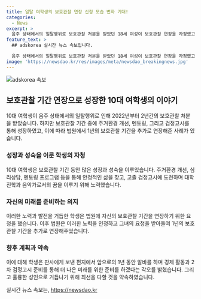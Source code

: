 ```yaml
---
title: 일탈 여학생의 보호관찰 연장 신청 모습 변화 기대!
categories:
  - News
excerpt: >
  음주 상태에서의 일탈행위로 보호관찰 처분을 받았던 18세 여성이 보호관찰 연장을 자청했고, 법원이 수락했다. 보호관찰 중 성장한 이야기와 더 나은 미래를 향한 다짐이 담긴 편지로 주목받는 중. 부모 부재로 어려움을 겪던 그녀는 지원을 받으며 고졸 검정고시 도전, 대학 진학과 가수 꿈을 키우고 있음. 함께 성장하는 모습에 관심이 쏠리고 있음. (150자)
feature_text: >
  ## adskorea 실시간 뉴스 속보입니다.

  음주 상태에서의 일탈행위로 보호관찰 처분을 받았던 18세 여성이 보호관찰 연장을 자청했고, 법원이 수락했다. 보호관찰 중 성장한 이야기와 더 나은 미래를 향한 다짐이 담긴 편지로 주목받는 중. 부모 부재로 어려움을 겪던 그녀는 지원을 받으며 고졸 검정고시 도전, 대학 진학과 가수 꿈을 키우고 있음. 함께 성장하는 모습에 관심이 쏠리고 있음. (150자)
image: 'https://newsdao.kr/res/images/meta/newsdao_breakingnews.jpg'
---
```


<p><img src="https://newsdao.kr/res/images/meta/newsdao_breakingnews.jpg" alt="adskorea 속보" /></p>

<h2 data-ke-size="size26">보호관찰 기간 연장으로 성장한 10대 여학생의 이야기</h2>

<p data-ke-size="size16">10대 여학생이 음주 상태에서의 일탈행위로 인해 2022년부터 2년간의 보호관찰 처분을 받았습니다. 하지만 보호관찰 기간 중에 주거환경 개선, 멘토링, 그리고 검정고시를 통해 성장하였고, 이에 따라 법원에서 1년의 보호관찰 기간을 추가로 연장해준 사례가 있습니다.</p>

<h3 data-ke-size="size22">성장과 성숙을 이룬 학생의 자청</h3>

<p data-ke-size="size16">10대 여학생은 보호관찰 기간 동안 많은 성장과 성숙을 이루었습니다. 주거환경 개선, 심리상담, 멘토링 프로그램 등을 통해 안정적인 삶을 찾고, 고졸 검정고시에 도전하며 대학 진학과 음악가로서의 꿈을 이루기 위해 노력했습니다.</p>

<h3 data-ke-size="size22">자신의 미래를 준비하는 의지</h3>

<p data-ke-size="size16">이러한 노력과 발전을 거듭한 학생은 법원에 자신의 보호관찰 기간을 연장하기 위한 요청을 했습니다. 이후 법원은 이러한 노력을 인정하고 그녀의 요청을 받아들여 1년의 보호관찰 기간을 추가로 연장해주었습니다.</p>

<h3 data-ke-size="size22">향후 계획과 약속</h3>

<p data-ke-size="size16">이에 대해 학생은 판사에게 보낸 편지에서 앞으로의 1년 동안 알바를 하며 경제 활동과 2차 검정고시 준비를 통해 더 나은 미래를 위한 준비를 하겠다는 각오를 밝혔습니다. 그리고 훌륭한 성인으로 거듭나기 위해 최선을 다할 것을 약속하였습니다.</p>
실시간 뉴스 속보는, <a href="https://newsdao.kr" rel="dofollow">https://newsdao.kr</a>


